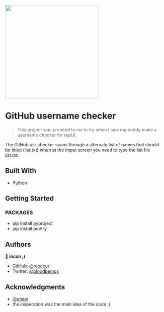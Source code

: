 <img src="https://media.giphy.com/media/R1c7rUJA7uMoM/giphy.gif" width="300">


# GitHub username checker

> This project was promted to me to try when i saw my buddy make a username checker for repl.it.

The GitHub usr checker scans through a alternate list of names that should be titled (list.txt) when at the imput screen you need to type the list file *list.txt*.

## Built With

- Python

## Getting Started

### PACKAGES
- pip install pyproject
- pip install poetry
## Authors

👤 **incon ;)**

- GitHub: [@reoccur](https://github.com/reoccur)
- Twitter: [@bloodbeings](https://twitter.com/bloodbeings)

## Acknowledgments

- [@phew](https://github.com/phew)
- the insperation was the main idea of the code ;)
